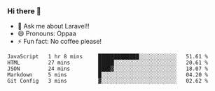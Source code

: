 ### Hi there 👋

<!--
**reubenwedson/reubenwedson** is a ✨ _special_ ✨ repository because its `README.md` (this file) appears on your GitHub profile.
Here are some ideas to get you started:
- 📫 How to reach me: 
- 🔭 I’m currently working on awesome talent app
- 🌱 I’m currently learning extreme Vue js technical stuffs
- 👯 I’m looking to collaborate on start ups challenges
- 🤔 I’m looking for help with time
-->
- 💬 Ask me about Laravel!!
- 😄 Pronouns: Oppaa
- ⚡ Fun fact: No coffee please!

<!--START_SECTION:waka-->
```text
JavaScript   1 hr 8 mins     █████████████░░░░░░░░░░░░   51.61 % 
HTML         27 mins         █████░░░░░░░░░░░░░░░░░░░░   20.61 % 
JSON         24 mins         ████▓░░░░░░░░░░░░░░░░░░░░   18.07 % 
Markdown     5 mins          █░░░░░░░░░░░░░░░░░░░░░░░░   04.20 % 
Git Config   3 mins          ▓░░░░░░░░░░░░░░░░░░░░░░░░   02.62 % 
```
<!--END_SECTION:waka-->
